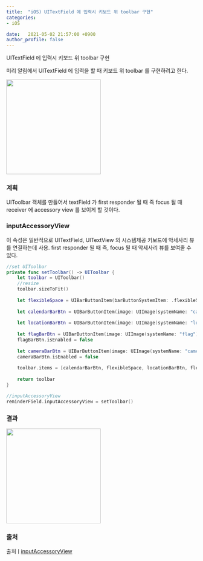 ```yaml
---
title:  "iOS) UITextField 에 입력시 키보드 위 toolbar 구현"
categories:
- iOS

date:   2021-05-02 21:57:00 +0900
author_profile: false
---
```

UITextField 에 입력시 키보드 위 toolbar 구현

미리 알림에서 UITextField 에 입력을 할 때 키보드 위 toolbar 를 구현하려고 한다.

<img src ="https://user-images.githubusercontent.com/69136340/116815624-5d624780-ab99-11eb-934e-d7d4308377bd.jpeg" width ="250">

### 계획
UIToolbar 객체를 만들어서 textField 가 first responder 될 때 즉 focus 될 때 receiver 에 accessory view 를 보이게 할 것이다.

### inputAccessoryView
이 속성은 일반적으로 UITextField, UITextView 의 시스템제공 키보드에 악세사리 뷰를 연결하는데 사용. first responder 될 때 즉, focus 될 때 악세사리 뷰를 보여줄 수 있다.

```swift
//set UIToolbar 
private func setToolbar() -> UIToolbar {
    let toolbar = UIToolbar()
    //resize
    toolbar.sizeToFit()
    
    let flexibleSpace = UIBarButtonItem(barButtonSystemItem: .flexibleSpace, target: self, action: nil)
    
    let calendarBarBtn = UIBarButtonItem(image: UIImage(systemName: "calendar.badge.clock"), style: .plain, target: self, action: nil)
    
    let locationBarBtn = UIBarButtonItem(image: UIImage(systemName: "location"), style: .plain, target: self, action: nil)
    
    let flagBarBtn = UIBarButtonItem(image: UIImage(systemName: "flag"), style: .plain, target: self, action: nil)
    flagBarBtn.isEnabled = false
    
    let cameraBarBtn = UIBarButtonItem(image: UIImage(systemName: "camera"), style: .plain, target: self, action: nil)
    cameraBarBtn.isEnabled = false
    
    toolbar.items = [calendarBarBtn, flexibleSpace, locationBarBtn, flexibleSpace, flagBarBtn, flexibleSpace, cameraBarBtn]
    
    return toolbar
}

//inputAccessoryView
reminderField.inputAccessoryView = setToolbar()
```

### 결과
<img src ="https://user-images.githubusercontent.com/69136340/116816375-a2d44400-ab9c-11eb-9bb9-57f46064d1f0.png" width ="250">

### 출처

출처ㅣ[inputAccessoryView](https://developer.apple.com/documentation/uikit/uiresponder/1621119-inputaccessoryview)
